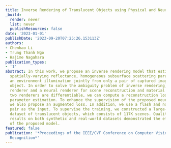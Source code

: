 ```yaml
---
title: Inverse Rendering of Translucent Objects using Physical and Neural Renderers
_build:
  render: never
  list: never
  publishResources: false
date: '2023-01-01'
publishDate: '2023-09-20T07:25:26.153113Z'
authors:
- Chenhao Li
- Trung Thanh Ngo
- Hajime Nagahara
publication_types:
- '1'
abstract: In this work, we propose an inverse rendering model that estimates 3D shape,
  spatially-varying reflectance, homogeneous subsurface scattering parameters, and
  an environment illumination jointly from only a pair of captured images of a translucent
  object. In order to solve the ambiguity problem of inverse rendering, we use a physically-based
  renderer and a neural renderer for scene reconstruction and material editing. Because
  two renderers are differentiable, we can compute a reconstruction loss to assist
  parameter estimation. To enhance the supervision of the proposed neural renderer,
  we also propose an augmented loss. In addition, we use a flash and no-flash image
  pair as the input. To supervise the training, we constructed a large-scale synthetic
  dataset of translucent objects, which consists of 117K scenes. Qualitative and quantitative
  results on both synthetic and real-world datasets demonstrated the effectiveness
  of the proposed model.
featured: false
publication: '*Proceedings of the IEEE/CVF Conference on Computer Vision and Pattern
  Recognition*'
---
```


